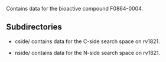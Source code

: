 Contains data for the bioactive compound F0864-0004.

## Subdirectories

- cside/ contains data for the C-side search space on rv1821.

- nside/ contains data for the N-side search space on rv1821.

